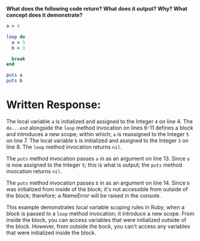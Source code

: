 **What does the following code return? What does it output? Why? What concept does it demonstrate?**

```ruby
a = 4

loop do
  a = 5
  b = 3

  break
end

puts a
puts b
```
# Written Response:

The local variable `a` is initialized and assigned to the Integer `4` on line 4. The `do...end` alongside the `loop` method invocation on lines 6-11 defines a block and introduces a new scope; within which; `a` is reassigned to the Integer `5` on line 7. The local variable `b` is initialized and assigned to the Integer `3` on line 8. The `loop` method invocation returns `nil`.

The `puts` method invocation passes `a` in as an argument on line 13. Since `a` is now assigned to the Integer `5`; this is what is output; the `puts` method invocation returns `nil`.

The `puts` method invocation passes `b` in as an argument on line 14. Since `b` was initialized from inside of the block; it's not accessible from outside of the block; therefore; a *NameError* will be raised in the console.

This example demonstrates local variable scoping rules in Ruby; when a block is passed to a `loop` method invocation; it introduce a new scope. From inside the block, you can access variables that were initialized outside of the block. However, from outside the bock, you can't access any variables that were initialized inside the block.

